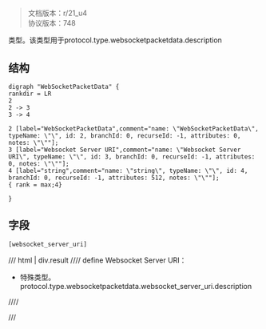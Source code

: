 # <!-- md:samp WebSocketPacketData -->

> 文档版本：r/21_u4<br/>协议版本：748

<!-- md:samp WebSocketPacketData -->类型。该类型用于protocol.type.websocketpacketdata.description

## 结构

```viz
digraph "WebSocketPacketData" {
rankdir = LR
2
2 -> 3
3 -> 4

2 [label="WebSocketPacketData",comment="name: \"WebSocketPacketData\", typeName: \"\", id: 2, branchId: 0, recurseId: -1, attributes: 0, notes: \"\""];
3 [label="Websocket Server URI",comment="name: \"Websocket Server URI\", typeName: \"\", id: 3, branchId: 0, recurseId: -1, attributes: 0, notes: \"\""];
4 [label="string",comment="name: \"string\", typeName: \"\", id: 4, branchId: 0, recurseId: -1, attributes: 512, notes: \"\""];
{ rank = max;4}

}

```

## 字段

```title='WebSocketPacketData'
[websocket_server_uri]
```

/// html | div.result
//// define
Websocket Server URI：[<!-- md:samp string -->](../types/string.md)

- 特殊类型。protocol.type.websocketpacketdata.websocket_server_uri.description


////

///

